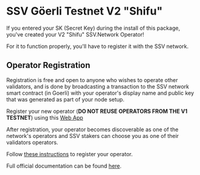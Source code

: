 # SSV Göerli Testnet V2 "Shifu"

If you entered your SK (Secret Key) during the install of this package, you've created your V2 "Shifu" SSV.Network Operator!

For it to function properly, you'll have to register it with the SSV network.

## Operator Registration

Registration is free and open to anyone who wishes to operate other validators, and is done by broadcasting a transaction to the SSV network smart contract (in Goerli) with your operator's display name and public key that was generated as part of your node setup.

Register your new operator (**DO NOT REUSE OPERATORS FROM THE V1 TESTNET**) using this [Web App](https://app.ssv.network/join/operator/register)

After registration, your operator becomes discoverable as one of the network's operators and SSV stakers can choose you as one of their validators operators.

Follow [these instructions](https://docs.ssv.network/run-a-node/operator-node/registration) to register your operator.

Full official documentation can be found [here](https://docs.ssv.network/learn/introduction).

